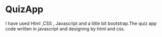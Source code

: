 # QuizApp
I have used Html ,CSS , Javascript and a liitle bit bootstrap.The quiz app code written in javascript and designing by html and css.
